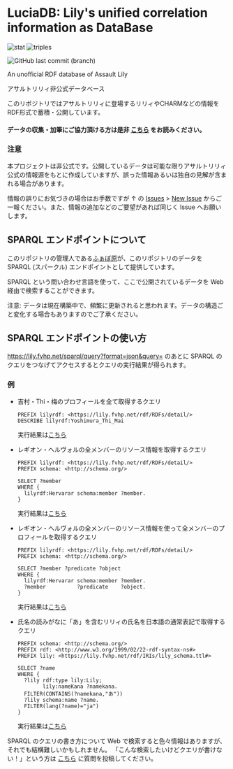 # LuciaDB: Lily's unified correlation information as DataBase
![stat](https://img.shields.io/badge/dynamic/json?label=%E3%83%87%E3%83%BC%E3%82%BF%E6%95%B0&query=%24.results.bindings%5B%3A1%5D.stat.value&url=https%3A%2F%2Flily.fvhp.net%2Fsparql%2Fquery%3Fformat%3Djson%26query%3DPREFIX%2520lily%253A%2520%253Chttps%253A%252F%252Flily.fvhp.net%252Frdf%252FIRIs%252Flily_schema.ttl%2523%253E%250D%250APREFIX%2520rdf%253A%2520%253Chttp%253A%252F%252Fwww.w3.org%252F1999%252F02%252F22-rdf-syntax-ns%2523%253E%250D%250ASELECT%2520%2528group_concat%2528concat%2528%2527%2520%2527%252C%2520str%2528%253Fcnt%2529%252C%2520%2527%2520%2527%252C%2520if%2528contains%2528str%2528%253Fo%2529%252C%2520%2522Lily%2522%2529%252C%2520%2522Lilie%2522%252C%2520if%2528contains%2528str%2528%253Fo%2529%252C%2520%2522Play%2522%2529%252C%2520%2522Stage%2522%252C%2520strafter%2528str%2528%253Fo%2529%252C%2520str%2528lily%253A%2529%2529%2529%2529%252C%2520%2527s%2527%2529%253B%2520separator%253D%2527%252C%2527%2529%2520as%2520%253Fstat%2529%250D%250AWHERE%2520%257B%250D%250A%2520%2520SELECT%2520%253Fo%2520%2528COUNT%2528%253Fs%2529%2520AS%2520%253Fcnt%2529%250D%250A%2520%2520WHERE%2520%257B%250D%250A%2520%2520%2520%2520%253Fs%2520rdf%253Atype%2520%253Fo.%250D%250A%2520%2520%2520%2520FILTER%2528%253Fo%2520IN%2520%2528lily%253ALily%252C%2520lily%253ACharm%252C%2520lily%253ALegion%252C%2520lily%253APlay%252C%2520lily%253AMusic%2529%2529%250D%250A%2520%2520%257D%2520GROUP%2520BY%2520%253Fo%250D%250A%257D)
![triples](https://img.shields.io/badge/dynamic/json?color=blue&label=%E7%B7%8F%E9%A0%85%E7%9B%AE%E6%95%B0&query=%24.results.bindings%5B%3A1%5D.c.value&url=https%3A%2F%2Flily.fvhp.net%2Fsparql%2Fquery%3Fformat%3Djson%26query%3DSELECT%28COUNT%28%253Fo%29as%253Fc%29WHERE%257B%255B%255D%2520%253Fp%2520%253Fo.%257D)

![GitHub last commit (branch)](https://img.shields.io/badge/dynamic/json?color=orange&label=最終更新%20%28SPARQL%29&query=%24.last_update&url=https%3A%2F%2Flily.fvhp.net%2Fsparql%2Flast-update)

An unofficial RDF database of Assault Lily

アサルトリリィ非公式データベース

このリポジトリではアサルトリリィに登場するリリィやCHARMなどの情報をRDF形式で蓄積・公開しています。

#### データの収集・加筆にご協力頂ける方は是非 [こちら](CONTRIBUTING.md) をお読みください。

### 注意

本プロジェクトは非公式です。公開しているデータは可能な限りアサルトリリィ公式の情報源をもとに作成していますが、誤った情報あるいは独自の見解が含まれる場合があります。

情報の誤りにお気づきの場合はお手数ですが ↑ の [Issues](https://github.com/fvh-P/assaultlily-rdf/issues) > [New Issue](https://github.com/fvh-P/assaultlily-rdf/issues/new) からご一報ください。また、情報の追加などのご要望があれば同じく Issue へお願いします。

## SPARQL エンドポイントについて

このリポジトリの管理人である[ふぁぼ原](https://twitter.com/fvhP_)が、このリポジトリのデータを SPARQL (スパークル) エンドポイントとして提供しています。

SPARQL という問い合わせ言語を使って、ここで公開されているデータを Web 経由で検索することができます。

注意: データは現在構築中で、頻繁に更新されると思われます。データの構造ごと変化する場合もありますのでご了承ください。

## SPARQL エンドポイントの使い方
https://lily.fvhp.net/sparql/query?format=json&query=
のあとに SPARQL のクエリをつなげてアクセスするとクエリの実行結果が得られます。

### 例

- 吉村・Thi・梅のプロフィールを全て取得するクエリ
  ```sample1.ttl
  PREFIX lilyrdf: <https://lily.fvhp.net/rdf/RDFs/detail/>
  DESCRIBE lilyrdf:Yoshimura_Thi_Mai
  ```
  実行結果は[こちら](https://lily.fvhp.net/sparql/query?format=json&query=PREFIX%20lilyrdf%3A%20%3Chttps%3A%2F%2Flily.fvhp.net%2Frdf%2FRDFs%2Fdetail%2F%3E%0D%0ADESCRIBE%20lilyrdf%3AYoshimura_Thi_Mai)

- レギオン・ヘルヴォルの全メンバーのリソース情報を取得するクエリ
  ```sample2.ttl
  PREFIX lilyrdf: <https://lily.fvhp.net/rdf/RDFs/detail/>
  PREFIX schema: <http://schema.org/>
  
  SELECT ?member
  WHERE {
    lilyrdf:Hervarar schema:member ?member.
  }
  ```
  実行結果は[こちら](https://lily.fvhp.net/sparql/query?format=json&query=PREFIX%20lilyrdf%3A%20%3Chttps%3A%2F%2Flily.fvhp.net%2Frdf%2FRDFs%2Fdetail%2F%3E%0D%0APREFIX%20schema%3A%20%3Chttp%3A%2F%2Fschema.org%2F%3E%0D%0ASELECT%20%3Fmember%0D%0A%20%20WHERE%20%7B%0D%0A%20%20%20%20lilyrdf%3AHervarar%20schema%3Amember%20%3Fmember.%0D%0A%7D%0D%0A)

- レギオン・ヘルヴォルの全メンバーのリソース情報を使って全メンバーのプロフィールを取得するクエリ
  ```sample2.ttl
  PREFIX lilyrdf: <https://lily.fvhp.net/rdf/RDFs/detail/>
  PREFIX schema: <http://schema.org/>
  
  SELECT ?member ?predicate ?object
  WHERE {
    lilyrdf:Hervarar schema:member ?member.
    ?member          ?predicate    ?object.
  }
  ```
  実行結果は[こちら](https://lily.fvhp.net/sparql/query?format=json&query=PREFIX%20lilyrdf%3A%20%3Chttps%3A%2F%2Flily.fvhp.net%2Frdf%2FRDFs%2Fdetail%2F%3E%0D%0APREFIX%20schema%3A%20%3Chttp%3A%2F%2Fschema.org%2F%3E%0D%0ASELECT%20%3Fmember%20%3Fpredicate%20%3Fobject%0D%0A%20%20WHERE%20%7B%0D%0A%20%20%20%20lilyrdf%3AHervarar%20schema%3Amember%20%3Fmember.%0D%0A%20%20%20%20%3Fmember%20%3Fpredicate%20%3Fobject.%0D%0A%7D)

- 氏名の読みがなに「あ」を含むリリィの氏名を日本語の通常表記で取得するクエリ
  ```sample4.ttl
  PREFIX schema: <http://schema.org/>
  PREFIX rdf: <http://www.w3.org/1999/02/22-rdf-syntax-ns#>
  PREFIX lily: <https://lily.fvhp.net/rdf/IRIs/lily_schema.ttl#>

  SELECT ?name
  WHERE {
    ?lily rdf:type lily:Lily;
          lily:nameKana ?namekana.
    FILTER(CONTAINS(?namekana,"あ"))
    ?lily schema:name ?name.
    FILTER(lang(?name)="ja")
  }
  ```
  実行結果は[こちら](https://lily.fvhp.net/sparql/query?format=json&query=PREFIX%20schema%3A%20%3Chttp%3A%2F%2Fschema.org%2F%3E%0D%0APREFIX%20rdf%3A%20%3Chttp%3A%2F%2Fwww.w3.org%2F1999%2F02%2F22-rdf-syntax-ns%23%3E%0D%0APREFIX%20lily%3A%20%3Chttps%3A%2F%2Flily.fvhp.net%2Frdf%2FIRIs%2Flily_schema.ttl%23%3E%0D%0ASELECT%20%3Fname%0D%0AWHERE%20%7B%0D%0A%20%20%3Flily%20rdf%3Atype%20lily%3ALily%3B%0D%0A%20%20%20%20%20%20%20%20lily%3AnameKana%20%3Fnamekana.%0D%0A%20%20FILTER(CONTAINS(%3Fnamekana%2C%22%E3%81%82%22))%0D%0A%20%20%3Flily%20schema%3Aname%20%3Fname.%0D%0A%20%20FILTER(lang(%3Fname)%3D%22ja%22)%0D%0A%7D%0D%0A)

SPARQL のクエリの書き方について Web で検索すると色々情報はありますが、それでも結構難しいかもしれません。
「こんな検索したいけどクエリが書けない！」という方は [こちら](https://github.com/fvh-P/assaultlily-rdf/issues/4) に質問を投稿してください。
